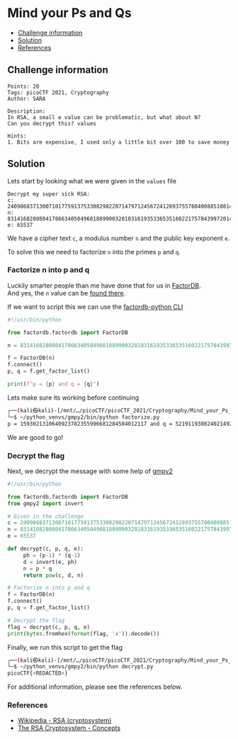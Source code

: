 # Mind your Ps and Qs

- [Challenge information](#challenge-information)
- [Solution](#solution)
- [References](#references)

## Challenge information
```
Points: 20
Tags: picoCTF 2021, Cryptography
Author: SARA

Description:
In RSA, a small e value can be problematic, but what about N? 
Can you decrypt this? values

Hints:
1. Bits are expensive, I used only a little bit over 100 to save money
```

## Solution

Lets start by looking what we were given in the `values` file
```
Decrypt my super sick RSA:
c: 240986837130071017759137533082982207147971245672412893755780400885108149004760496
n: 831416828080417866340504968188990032810316193533653516022175784399720141076262857
e: 65537
```

We have a cipher text `c`, a modulus number `n` and the public key exponent `e`.

To solve this we need to factorize `n` into the primes `p` and `q`.

### Factorize n into p and q

Luckily smarter people than me have done that for us in [FactorDB](http://factordb.com/).  
And yes, the `n` value can be [found there](http://factordb.com/index.php?id=1100000002524292560).

If we want to script this we can use the [factordb-python CLI](https://pypi.org/project/factordb-pycli/)
```python
#!/usr/bin/python

from factordb.factordb import FactorDB

n = 831416828080417866340504968188990032810316193533653516022175784399720141076262857

f = FactorDB(n)
f.connect()
p, q = f.get_factor_list()

print(f"p = {p} and q = {q}")
```

Lets make sure its working before continuing
```bash
┌──(kali㉿kali)-[/mnt/…/picoCTF/picoCTF_2021/Cryptography/Mind_your_Ps_and_Qs]
└─$ ~/python_venvs/gmpy2/bin/python factorize.py 
p = 1593021310640923782355996681284584012117 and q = 521911930824021492581321351826927897005221
```

We are good to go!

### Decrypt the flag

Next, we decrypt the message with some help of [gmpy2](https://pypi.org/project/gmpy2/)
```python
#!/usr/bin/python

from factordb.factordb import FactorDB
from gmpy2 import invert

# Given in the challenge
c = 240986837130071017759137533082982207147971245672412893755780400885108149004760496
n = 831416828080417866340504968188990032810316193533653516022175784399720141076262857
e = 65537

def decrypt(c, p, q, e):
     ph = (p-1) * (q-1)
     d = invert(e, ph)
     n = p * q
     return pow(c, d, n)

# Factorize n into p and q
f = FactorDB(n)
f.connect()
p, q = f.get_factor_list()

# Decrypt the flag
flag = decrypt(c, p, q, e)
print(bytes.fromhex(format(flag, 'x')).decode())
```

Finally, we run this script to get the flag
```bash
┌──(kali㉿kali)-[/mnt/…/picoCTF/picoCTF_2021/Cryptography/Mind_your_Ps_and_Qs]
└─$ ~/python_venvs/gmpy2/bin/python decrypt.py  
picoCTF{<REDACTED>}
```

For additional information, please see the references below.

### References

- [Wikipedia - RSA (cryptosystem)](https://en.wikipedia.org/wiki/RSA_(cryptosystem))
- [The RSA Cryptosystem - Concepts](https://cryptobook.nakov.com/asymmetric-key-ciphers/the-rsa-cryptosystem-concepts)
